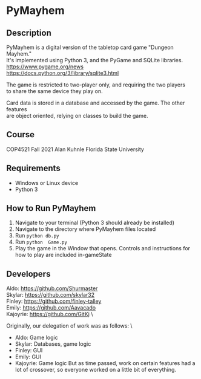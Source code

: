 # PyMayhem

## Description
PyMayhem is a digital version of the tabletop card game "Dungeon Mayhem." \
It's implemented using Python 3, and the PyGame and SQLite libraries. \
https://www.pygame.org/news \
https://docs.python.org/3/library/sqlite3.html

The game is restricted to two-player only, and requiring the two players \
to share the same device they play on.

Card data is stored in a database and accessed by the game. The other features \
are object oriented, relying on classes to build the game.

## Course
COP4521 Fall 2021 Alan Kuhnle
Florida State University

## Requirements
- Windows or Linux device
- Python 3

## How to Run PyMayhem
1. Navigate to your terminal (Python 3 should already be installed)
2. Navigate to the directory where PyMayhem files located
3. Run `python db.py`
4. Run `python  Game.py`
5. Play the game in the Window that opens. Controls and instructions for how to play are included in-gameState

## Developers
Aldo: https://github.com/Shurmaster \
Skylar: https://github.com/skylar32 \
Finley: https://github.com/finley-talley \
Emily: https://github.com/Aavacado \
Kajoyrie: https://github.com/GitKj \

Originally, our delegation of work was as follows: \
- Aldo: Game logic
- Skylar: Databases, game logic
- Finley: GUI
- Emily: GUI
- Kajoyrie: Game logic
But as time passed, work on certain features had a lot of crossover, so everyone
worked on a little bit of everything.
